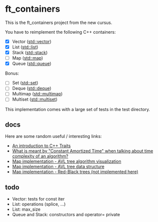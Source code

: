 # ft_containers

This is the ft_containers project from the new cursus.

You have to reimplement the following C++ containers:
- [x] Vector ([std::vector])
- [x] List ([std::list])
- [x] Stack ([std::stack])
- [ ] Map ([std::map])
- [x] Queue ([std::queue])

Bonus:
- [ ] Set ([std::set])
- [ ] Deque ([std::deque])
- [ ] Multimap ([std::multimap])
- [ ] Multiset ([std::multiset])

This implementation comes with a large set of tests in the test directory.

[std::vector]: http://www.cplusplus.com/reference/vector/vector
[std::list]: http://www.cplusplus.com/reference/list/list
[std::stack]: http://www.cplusplus.com/reference/stack/stack
[std::map]: http://www.cplusplus.com/reference/map/map
[std::queue]: http://www.cplusplus.com/reference/queue/queue
[std::set]: http://www.cplusplus.com/reference/set/set
[std::deque]: http://www.cplusplus.com/reference/deque/deque
[std::multimap]: http://www.cplusplus.com/reference/map/multimap
[std::multiset]: http://www.cplusplus.com/reference/set/multiset

## docs

Here are some random useful / interesting links:
- [An introduction to C++ Traits](https://accu.org/index.php/journals/442)
- [What is meant by "Constant Amortized Time" when talking about time complexity of an algorithm?](https://stackoverflow.com/questions/200384/constant-amortized-time)
- [Map implementation - AVL tree algorithm visualization](https://www.cs.usfca.edu/~galles/visualization/AVLtree.html)
- [Map implementation - AVL tree data structure](https://www.codesdope.com/course/data-structures-avl-trees/)
- [Map implementation - Red-Black trees (not implemented here)](http://pages.cs.wisc.edu/~paton/readings/Red-Black-Trees/)

## todo

- Vector: tests for const iter
- List: operations (splice, ...)
- List: max_size
- Queue and Stack: constructors and operator= private
